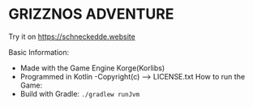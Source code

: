 # GRIZZNOS ADVENTURE



Try it on https://schneckedde.website


Basic Information:
- Made with the Game Engine Korge(Korlibs)
- Programmed in Kotlin
-Copyright(c) --> LICENSE.txt
How to run the Game:
- Build with Gradle: `./gradlew runJvm`

